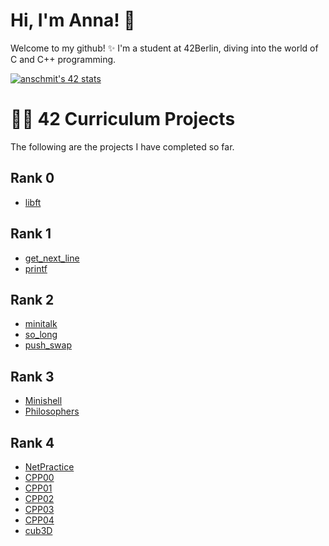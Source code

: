 # Hi, I'm Anna! 👋

Welcome to my github! ✨ I'm a student at 42Berlin, diving into the world of C and C++ programming. 

[![anschmit's 42 stats](https://badge.mediaplus.ma/binary/anschmit?1337Badge=off&UM6P=off)](https://github.com/oakoudad/badge42)

# 👩‍💻 42 Curriculum Projects

The following are the projects I have completed so far.

## Rank 0
- [libft](https://github.com/0vnnv0/libft) 

## Rank 1
- [get_next_line](https://github.com/0vnnv0/get_next_line)
- [printf](https://github.com/0vnnv0/printf) 

## Rank 2
- [minitalk](https://github.com/0vnnv0/minitalk)
- [so_long](https://github.com/0vnnv0/so_long) 
- [push_swap](https://github.com/0vnnv0/push_swap) 

## Rank 3
- [Minishell](https://github.com/0vnnv0/Minishell)
- [Philosophers](https://github.com/0vnnv0/Philosophers)

## Rank 4
- [NetPractice](https://github.com/0vnnv0/NetPractice)
- [CPP00](https://github.com/0vnnv0/CPP00)
- [CPP01](https://github.com/0vnnv0/CPP01)
- [CPP02](https://github.com/0vnnv0/CPP02)
- [CPP03](https://github.com/0vnnv0/CPP03)
- [CPP04](https://github.com/0vnnv0/CPP04)
- [cub3D](https://github.com/0vnnv0/cub3D)

